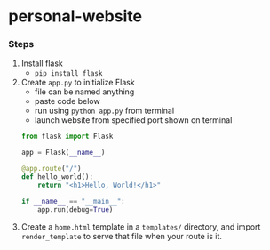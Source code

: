 # personal-website

### Steps

1. Install flask
    - `pip install flask`
2. Create `app.py` to initialize Flask
    - file can be named anything
    - paste code below
    - run using `python app.py` from terminal
    - launch website from specified port shown on terminal
    ```python
    from flask import Flask

    app = Flask(__name__)

    @app.route("/")
    def hello_world():
        return "<h1>Hello, World!</h1>"

    if __name__ == "__main__":
        app.run(debug=True)
    ```
3. Create a `home.html` template in a `templates/` directory, and import `render_template` to serve that file when your route is it.
